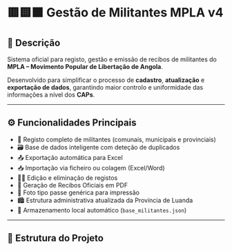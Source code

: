 # 🟥🟨⬛ Gestão de Militantes MPLA v4

## 📘 Descrição
Sistema oficial para registo, gestão e emissão de recibos de militantes do **MPLA – Movimento Popular de Libertação de Angola**.

Desenvolvido para simplificar o processo de **cadastro**, **atualização** e **exportação de dados**, garantindo maior controlo e uniformidade das informações a nível dos **CAPs**.

---

## ⚙️ Funcionalidades Principais
- 🧾 Registo completo de militantes (comunais, municipais e provinciais)
- 🗃️ Base de dados inteligente com deteção de duplicados
- 📤 Exportação automática para Excel
- 📥 Importação via ficheiro ou colagem (Excel/Word)
- 🧑‍💼 Edição e eliminação de registos
- 📑 Geração de Recibos Oficiais em PDF
- 📸 Foto tipo passe genérica para impressão
- 🏙️ Estrutura administrativa atualizada da Província de Luanda
- 💾 Armazenamento local automático (`base_militantes.json`)

---

## 🧱 Estrutura do Projeto

